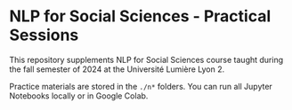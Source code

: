 # NLP for Social Sciences - Practical Sessions

This repository supplements NLP for Social Sciences course taught during the fall semester of 2024 at the Université Lumière Lyon 2. 

Practice materials are stored in the `./n*` folders. You can run all Jupyter Notebooks locally or in Google Colab.

